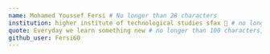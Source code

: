 ```yaml
---
name: Mohamed Youssef Fersi # No longer than 28 characters
institution: higher institute of technological studies sfax 🚩 # no longer than 58 characters
quote: Everyday we learn something new # no longer than 100 characters, avoid using quotes(") to guarantee the format remains the same.
github_user: Fersi60
---
```

